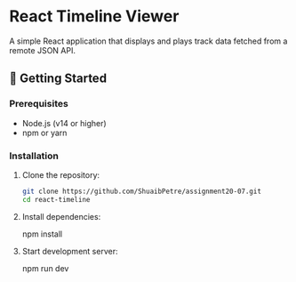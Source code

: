 # React Timeline Viewer

A simple React application that displays and plays track data fetched from a remote JSON API.

## 🚀 Getting Started

### Prerequisites

- Node.js (v14 or higher)
- npm or yarn

### Installation

1. Clone the repository:
   ```bash
   git clone https://github.com/ShuaibPetre/assignment20-07.git
   cd react-timeline

2. Install dependencies:

    npm install

3. Start development server:

    npm run dev

